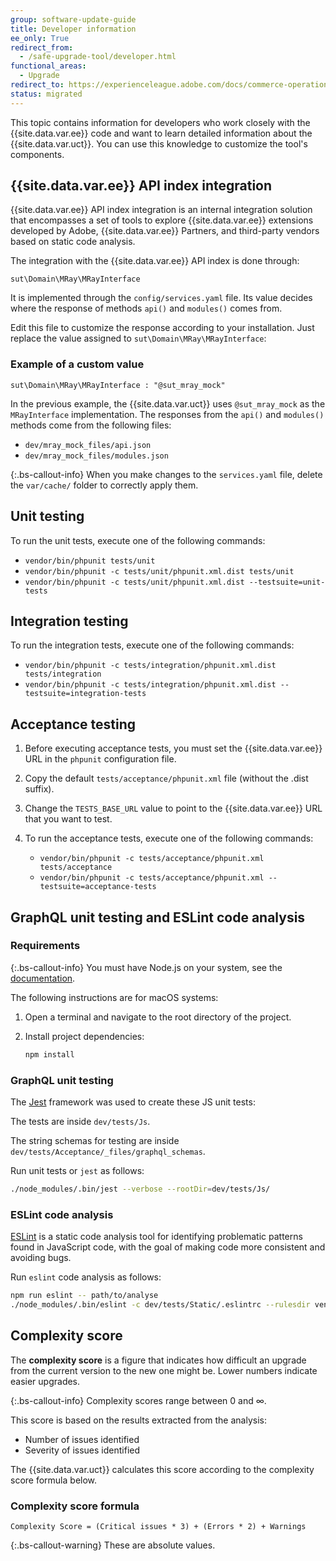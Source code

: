 ```yaml
---
group: software-update-guide
title: Developer information
ee_only: True
redirect_from:
  - /safe-upgrade-tool/developer.html
functional_areas:
  - Upgrade
redirect_to: https://experienceleague.adobe.com/docs/commerce-operations/upgrade-guide/upgrade-compatibility-tool/developer.html
status: migrated
---
```


This topic contains information for developers who work closely with the {{site.data.var.ee}} code and want to learn detailed information about the {{site.data.var.uct}}. You can use this knowledge to customize the tool's components.

## {{site.data.var.ee}} API index integration

{{site.data.var.ee}} API index integration is an internal integration solution that encompasses a set of tools to explore {{site.data.var.ee}} extensions developed by Adobe, {{site.data.var.ee}} Partners, and third-party vendors based on static code analysis.

The integration with the {{site.data.var.ee}} API index is done through:

`sut\Domain\MRay\MRayInterface`

It is implemented through the `config/services.yaml` file. Its value decides where the response of methods `api()` and `modules()` comes from.

Edit this file to customize the response according to your installation. Just replace the value assigned to `sut\Domain\MRay\MRayInterface`:

### Example of a custom value

`sut\Domain\MRay\MRayInterface : "@sut_mray_mock"`

In the previous example, the {{site.data.var.uct}} uses `@sut_mray_mock` as the `MRayInterface` implementation. The responses from the `api()` and `modules()` methods come from the following files:

*  `dev/mray_mock_files/api.json`
*  `dev/mray_mock_files/modules.json`

{:.bs-callout-info}
When you make changes to the `services.yaml` file, delete the `var/cache/` folder to correctly apply them.

## Unit testing

To run the unit tests, execute one of the following commands:

*  `vendor/bin/phpunit tests/unit`
*  `vendor/bin/phpunit -c tests/unit/phpunit.xml.dist tests/unit`
*  `vendor/bin/phpunit -c tests/unit/phpunit.xml.dist --testsuite=unit-tests`

## Integration testing

To run the integration tests, execute one of the following commands:

*  `vendor/bin/phpunit -c tests/integration/phpunit.xml.dist tests/integration`
*  `vendor/bin/phpunit -c tests/integration/phpunit.xml.dist --testsuite=integration-tests`

## Acceptance testing

1. Before executing acceptance tests, you must set the {{site.data.var.ee}} URL in the `phpunit` configuration file.
1. Copy the default `tests/acceptance/phpunit.xml` file (without the .dist suffix).
1. Change the `TESTS_BASE_URL` value to point to the {{site.data.var.ee}} URL that you want to test.
1. To run the acceptance tests, execute one of the following commands:

   *  `vendor/bin/phpunit -c tests/acceptance/phpunit.xml tests/acceptance`
   *  `vendor/bin/phpunit -c tests/acceptance/phpunit.xml --testsuite=acceptance-tests`

## GraphQL unit testing and ESLint code analysis

### Requirements

{:.bs-callout-info}
You must have Node.js on your system, see the [documentation](https://nodejs.dev/learn/how-to-install-nodejs).

The following instructions are for macOS systems:

1. Open a terminal and navigate to the root directory of the project.
1. Install project dependencies:

   ```bash
   npm install
   ```

### GraphQL unit testing

The [Jest](https://jestjs.io/docs/en/getting-started.html) framework was used to create these JS unit tests:

The tests are inside `dev/tests/Js`.

The string schemas for testing are inside `dev/tests/Acceptance/_files/graphql_schemas`.

Run unit tests or `jest` as follows:

   ```bash
  ./node_modules/.bin/jest --verbose --rootDir=dev/tests/Js/
   ```
### ESLint code analysis

[ESLint](https://eslint.org/docs/user-guide/getting-started) is a static code analysis tool for identifying problematic patterns found in JavaScript code, with the goal of making code more consistent and avoiding bugs.

Run `eslint` code analysis as follows:

   ```bash
   npm run eslint -- path/to/analyse
   ./node_modules/.bin/eslint -c dev/tests/Static/.eslintrc --rulesdir vendor/magento/magento-coding-standard/eslint/rules path/to/analyse
   ```

## Complexity score

The **complexity score** is a figure that indicates how difficult an upgrade from the current version to the new one might be. Lower numbers indicate easier upgrades.

{:.bs-callout-info}
Complexity scores range between 0 and ∞.

This score is based on the results extracted from the analysis:

*  Number of issues identified
*  Severity of issues identified

The {{site.data.var.uct}} calculates this score according to the complexity score formula below.

### Complexity score formula

`Complexity Score = (Critical issues * 3) + (Errors * 2) + Warnings`

{:.bs-callout-warning}
These are absolute values.

